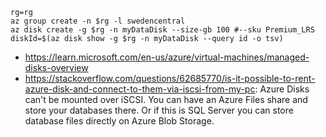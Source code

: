 ```
rg=rg
az group create -n $rg -l swedencentral
az disk create -g $rg -n myDataDisk --size-gb 100 #--sku Premium_LRS
diskId=$(az disk show -g $rg -n myDataDisk --query id -o tsv)
```

- https://learn.microsoft.com/en-us/azure/virtual-machines/managed-disks-overview
- https://stackoverflow.com/questions/62685770/is-it-possible-to-rent-azure-disk-and-connect-to-them-via-iscsi-from-my-pc: Azure Disks can't be mounted over iSCSI. You can have an Azure Files share and store your databases there. Or if this is SQL Server you can store database files directly on Azure Blob Storage.
